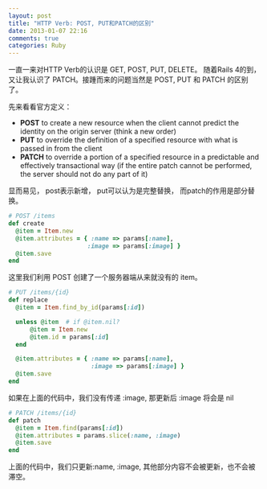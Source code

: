 ```yaml
---
layout: post
title: "HTTP Verb: POST, PUT和PATCH的区别"
date: 2013-01-07 22:16
comments: true
categories: Ruby
---
```


一直一来对HTTP Verb的认识是 GET, POST, PUT, DELETE。 随着Rails 4的到，又让我认识了 PATCH。接踵而来的问题当然是 POST, PUT 和 PATCH 的区别了。

先来看看官方定义：

- **POST** to create a new resource when the client cannot predict the identity on the origin server (think a new order)
- **PUT** to override the definition of a specified resource with what is passed in from the client
- **PATCH** to override a portion of a specified resource in a predictable and effectively transactional way (if the entire patch cannot be performed, the server should not do any part of it)

显而易见， post表示新增，  put可以认为是完整替换， 而patch的作用是部分替换。

```ruby
# POST /items
def create
  @item = Item.new
  @item.attributes = { :name => params[:name],
                      :image => params[:image] }
  @item.save
end
```

这里我们利用 POST 创建了一个服务器端从来就没有的 item。


```ruby
# PUT /items/{id}
def replace
  @item = Item.find_by_id(params[:id])

  unless @item  # if @item.nil?
      @item = Item.new
      @item.id = params[:id]
  end

  @item.attributes = { :name => params[:name],
                       :image => params[:image] }
  @item.save
end
```

如果在上面的代码中，我们没有传递 :image, 那更新后 :image 将会是 nil

```ruby
# PATCH /items/{id}
def patch
  @item = Item.find(params[:id])
  @item.attributes = params.slice(:name, :image)
  @item.save
end
```

上面的代码中，我们只更新:name, :image, 其他部分内容不会被更新，也不会被滞空。